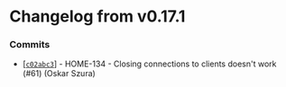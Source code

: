 # Changelog from v0.17.1
### Commits
* [[`c02abc3`](http://github.com/oskarszura/smarthome/commit/c02abc36673dcf0934756471308bbacb0589d270)] - HOME-134 - Closing connections to clients doesn't work (#61) (Oskar Szura)